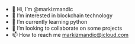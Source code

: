 - 👋 Hi, I’m @markizmandic
- 👀 I’m interested in blockchain technology
- 🌱 I’m currently learning python
- 💞️ I’m looking to collaborate on some projects
- 📫 How to reach me markizmandic@icloud.com

<!---
markizmandic/markizmandic is a ✨ special ✨ repository because its `README.md` (this file) appears on your GitHub profile.
You can click the Preview link to take a look at your changes.
--->

